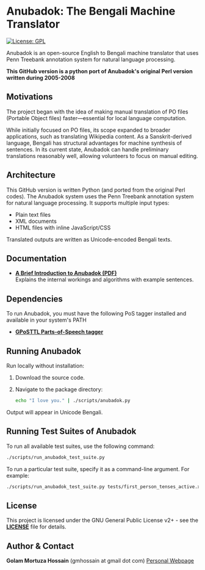 # Anubadok: The Bengali Machine Translator  

[![License: GPL](https://img.shields.io/badge/License-GPL-blue.svg)](https://www.gnu.org/licenses/gpl-3.0)

Anubadok is an open-source English to Bengali machine translator that uses Penn Treebank annotation system for natural language processing.

**This GitHub version is a python port of Anubadok's original Perl version written during 2005-2008**

## Motivations  
The project began with the idea of making manual translation of PO files (Portable Object files) 
faster—essential for local language computation. 

While initially focused on PO files, its scope expanded to broader applications, such as 
translating Wikipedia content. As a Sanskrit-derived language, Bengali has structural advantages 
for machine synthesis of sentences. In its current state, Anubadok can handle preliminary 
translations reasonably well, allowing volunteers to focus on manual editing.

## Architecture  
This GitHub version is written Python (and ported from the original Perl codes). The Anubadok system uses the Penn Treebank 
annotation system for natural language processing. It supports multiple input types:  
- Plain text files  
- XML documents  
- HTML files with inline JavaScript/CSS  

Translated outputs are written as Unicode-encoded Bengali texts.

## Documentation  
- **[A Brief Introduction to Anubadok (PDF)](docs/anubadok-in-brief.pdf)**  
  Explains the internal workings and algorithms with example sentences.  

## Dependencies
To run Anubadok, you must have the following PoS tagger installed and available in your system's PATH
- **[GPoSTTL Parts-of-Speech tagger](https://github.com/golam-m-hossain/gposttl)** 


## Running Anubadok  
Run locally without installation:  
1. Download the source code.  
2. Navigate to the package directory:
   
   ```bash
   echo "I love you." | ./scripts/anubadok.py
   ```
Output will appear in Unicode Bengali.   

## Running Test Suites of Anubadok

To run all available test suites, use the following command:

  ```bash
  ./scripts/run_anubadok_test_suite.py
  ```
To run a particular test suite, specify it as a command-line argument. For example:

  ```bash
  ./scripts/run_anubadok_test_suite.py tests/first_person_tenses_active.xml
  ```


## License
This project is licensed under the GNU General Public License v2+ - see the **[LICENSE](LICENSE)** file for details.


## Author & Contact

**Golam Mortuza Hossain**   (gmhossain at gmail dot com)  [Personal Webpage](https://www.iiserkol.ac.in/~ghossain/)
